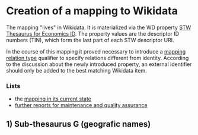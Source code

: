# Creation of a mapping to Wikidata

The mapping "lives" in Wikidata. It is materialized via the WD property [STW Thesaurus for Economics ID](https://www.wikidata.org/wiki/Property:P3911). The property values are the descriptor ID numbers (TIN), which form the last part of each STW descriptor URI.

In the course of this mapping it proved necessary to introduce a [mapping relation type](https://www.wikidata.org/wiki/Property:P4390) qualifier to specify relations different from identity. According to the discussion about the newly introduced property, an external identifier should only be added to the best matching Wikidata item.

### Lists
  - the [mapping in its current state](http://zbw.eu/beta/sparql-lab/?endpoint=http://zbw.eu/beta/sparql/stw/query&queryRef=https://api.github.com/repos/zbw/sparql-queries/contents/stw/wikidata_mapping.rq)
  - [further reports for maintenance and quality assurance](https://www.wikidata.org/wiki/Property_talk:P3911#Reports_for_the_maintenance_of_the_STW_ID_.2F_Wikidata_mapping)

## 1) Sub-thesaurus G (geografic names)
